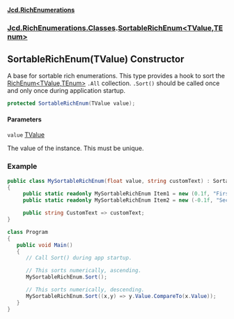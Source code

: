 #### [Jcd.RichEnumerations](index.md 'index')
### [Jcd.RichEnumerations.Classes](Jcd.RichEnumerations.Classes.md 'Jcd.RichEnumerations.Classes').[SortableRichEnum&lt;TValue,TEnum&gt;](SortableRichEnum_TValue,TEnum_.md 'Jcd.RichEnumerations.Classes.SortableRichEnum<TValue,TEnum>')

## SortableRichEnum(TValue) Constructor

A base for sortable rich enumerations. This type provides a hook to sort the [RichEnum&lt;TValue,TEnum&gt;](RichEnum_TValue,TEnum_.md 'Jcd.RichEnumerations.Classes.RichEnum<TValue,TEnum>')
`.All` collection.
`.Sort()` should be called once and only once during application startup.

```csharp
protected SortableRichEnum(TValue value);
```
#### Parameters

<a name='Jcd.RichEnumerations.Classes.SortableRichEnum_TValue,TEnum_.SortableRichEnum(TValue).value'></a>

`value` [TValue](SortableRichEnum_TValue,TEnum_.md#Jcd.RichEnumerations.Classes.SortableRichEnum_TValue,TEnum_.TValue 'Jcd.RichEnumerations.Classes.SortableRichEnum<TValue,TEnum>.TValue')

The value of the instance. This must be unique.

### Example

```csharp
public class MySortableRichEnum(float value, string customText) : SortableRichEnum<float,MySortableRichEnum>(value)
{
     public static readonly MySortableRichEnum Item1 = new (0.1f, "First Item");
     public static readonly MySortableRichEnum Item2 = new (-0.1f, "Second Item");

     public string CustomText => customText;
}

class Program
{
   public void Main()
   {
      // Call Sort() during app startup.

      // This sorts numerically, ascending.
      MySortableRichEnum.Sort();

      // This sorts numerically, descending.
      MySortableRichEnum.Sort((x,y) => y.Value.CompareTo(x.Value));
   }
}
```